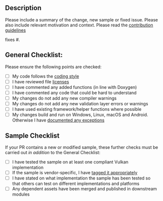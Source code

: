 ## Description

Please include a summary of the change, new sample or fixed issue. Please also include relevant motivation and context.
Please read the [contribution guidelines](https://github.com/KhronosGroup/Vulkan-Samples/tree/master/CONTRIBUTING.md)

fixes #.

## General Checklist:

Please ensure the following points are checked:

- [ ] My code follows the [coding style](https://github.com/KhronosGroup/Vulkan-Samples/tree/master/CONTRIBUTING.md#Code-Style)
- [ ] I have reviewed file [licenses](https://github.com/KhronosGroup/Vulkan-Samples/tree/master/CONTRIBUTING.md#Copyright-Notice-and-License-Template)
- [ ] I have commented any added functions (in line with Doxygen)
- [ ] I have commented any code that could be hard to understand
- [ ] My changes do not add any new compiler warnings
- [ ] My changes do not add any new validation layer errors or warnings
- [ ] I have used existing framework/helper functions where possible
- [ ] My changes build and run on Windows, Linux, macOS and Android. Otherwise I have [documented any exceptions](https://github.com/KhronosGroup/Vulkan-Samples/tree/master/CONTRIBUTING.md#General-Requirements)

## Sample Checklist

If your PR contains a new or modified sample, these further checks must be carried out *in addition* to the General Checklist:
- [ ] I have tested the sample on at least one compliant Vulkan implementation
- [ ] If the sample is vendor-specific, I have [tagged it appropriately](https://github.com/KhronosGroup/Vulkan-Samples/tree/master/CONTRIBUTING.md#General-Requirements)
- [ ] I have stated on what implementation the sample has been tested so that others can test on different implementations and platforms
- [ ] Any dependent assets have been merged and published in downstream modules